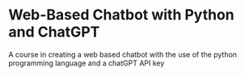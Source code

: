 # Web-Based Chatbot with Python and ChatGPT
 A course in creating a web based chatbot with the use of the python programming language and a chatGPT API key
